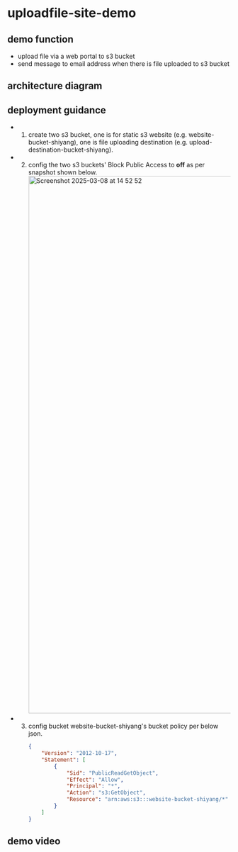 # uploadfile-site-demo

## demo function
  - upload file via a web portal to s3 bucket
  - send message to email address when there is file uploaded to s3 bucket

## architecture diagram

## deployment guidance
  - 1. create two s3 bucket, one is for static s3 website (e.g. website-bucket-shiyang), one is file uploading destination (e.g. upload-destination-bucket-shiyang).
  - 2. config the two s3 buckets' Block Public Access to **off** as per snapshot shown below.
       <img width="1213" alt="Screenshot 2025-03-08 at 14 52 52" src="https://github.com/user-attachments/assets/9d676233-2e8b-46ce-bb5b-05b9e7065da7" />
  - 3. config bucket website-bucket-shiyang's bucket policy per below json.
        ```json
        {
            "Version": "2012-10-17",
            "Statement": [
                {
                    "Sid": "PublicReadGetObject",
                    "Effect": "Allow",
                    "Principal": "*",
                    "Action": "s3:GetObject",
                    "Resource": "arn:aws:s3:::website-bucket-shiyang/*"
                }
            ]
        }
        ```

## demo video
